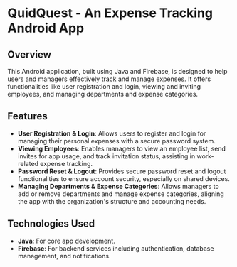 # QuidQuest - An Expense Tracking Android App

## Overview
This Android application, built using Java and Firebase, is designed to help users and managers effectively track and manage expenses. It offers functionalities like user registration and login, viewing and inviting employees, and managing departments and expense categories.

## Features
- **User Registration & Login**: Allows users to register and login for managing their personal expenses with a secure password system.
- **Viewing Employees**: Enables managers to view an employee list, send invites for app usage, and track invitation status, assisting in work-related expense tracking.
- **Password Reset & Logout**: Provides secure password reset and logout functionalities to ensure account security, especially on shared devices.
- **Managing Departments & Expense Categories**: Allows managers to add or remove departments and manage expense categories, aligning the app with the organization's structure and accounting needs.

## Technologies Used
- **Java**: For core app development.
- **Firebase**: For backend services including authentication, database management, and notifications.

